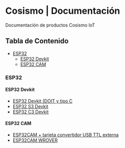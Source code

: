Cosismo | Documentación 
=============

Documentación de productos Cosismo IoT

## Tabla de Contenido

- [ESP32](#ESP32)
  - [ESP32 Devkit](#esp32-devkit)
  - [ESP32 CAM](#esp32-cam)






### ESP32

#### ESP32 Devkit
* [ESP32 Devkit  (DOIT y tipo C](https://www.sitepoint.com/using-the-media-capture-api/)
* [ESP32 S3 Devkit](https://www.sitepoint.com/using-the-media-capture-api/)
* [ESP32 C3 Devkit](https://www.sitepoint.com/using-the-media-capture-api/)  

#### ESP32 CAM
* [ESP32CAM + tarjeta convertidor USB TTL externa](https://www.sitepoint.com/using-the-media-capture-api/)
* [ESP32CAM WROVER](https://www.sitepoint.com/using-the-media-capture-api/)

